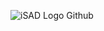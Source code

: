 ![iSAD Logo Github](https://github.com/sirx2713/Leap-Year/assets/122817303/c8cb38f0-e337-4a53-bd14-c57a6237fc1d)
